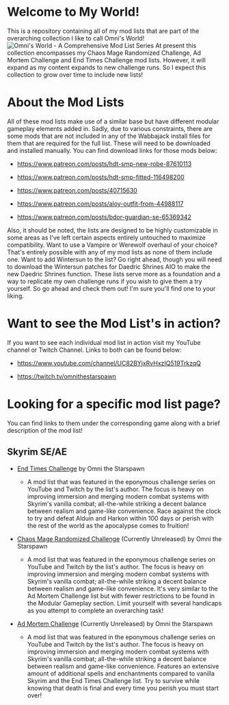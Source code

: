 # Welcome to My World!
This is a repository containing all of my mod lists that are part of the overarching collection I like to call Omni's World!
![Omni's World - A Comprehensive Mod List Series](https://github.com/user-attachments/assets/ae4940c0-8ec5-4cac-97ea-09cc5c4f6202)
At present this collection encompasses my Chaos Mage Randomized Challenge, Ad Mortem Challenge and End Times Challenge mod lists. However, it will expand as my content expands to new challenge runs. So I expect this collection to grow over time to include new lists!

# About the Mod Lists
All of these mod lists make use of a similar base but have different modular gameplay elements added in. Sadly, due to various constraints, there are some mods that are not included in any of the Wabbajack install files for them that are required for the full list. These will need to be downloaded and installed manually. You can find download links for those mods below:
- https://www.patreon.com/posts/hdt-smp-new-robe-87610113
  
- https://www.patreon.com/posts/hdt-smp-fitted-116498200
  
- https://www.patreon.com/posts/40715630
  
- https://www.patreon.com/posts/aloy-outfit-from-44988117

- https://www.patreon.com/posts/bdor-guardian-se-65369342

Also, it should be noted, the lists are designed to be highly customizable in some areas as I've left certain aspects entirely untouched to maximize compatibility. Want to use a Vampire or Werewolf overhaul of your choice? That's entirely possible with any of my mod lists as none of them include one. Want to add Wintersun to the list? Go right ahead, though you will need to download the Wintersun patches for Daedric Shrines AIO to make the new Daedric Shrines function. These lists serve more as a foundation and a way to replicate my own challenge runs if you wish to give them a try yourself. So go ahead and check them out! I'm sure you'll find one to your liking.

# Want to see the Mod List's in action?
If you want to see each individual mod list in action visit my YouTube channel or Twitch Channel. Links to both can be found below:
- https://www.youtube.com/channel/UC82BYjxRvHxzIQ519TrkzqQ

- https://twitch.tv/omnithestarspawn

# Looking for a specific mod list page?
You can find links to them under the corresponding game along with a brief description of the mod list!

## Skyrim SE/AE
- [End Times Challenge](https://github.com/OmniWildcard/Omni-s_World/tree/main/Mod%20Lists/End%20Times%20Challenge/Readme.md) by Omni the Starspawn
  - A mod list that was featured in the eponymous challenge series on YouTube and Twitch by the list's author. The focus is heavy on improving immersion and merging modern combat systems with Skyrim's vanilla combat; all-the-while striking a decent balance between realism and game-like convenience. Race against the clock to try and defeat Alduin and Harkon within 100 days or perish with the rest of the world as the apocalypse comes to fruition!

- [Chaos Mage Randomized Challenge](https://github.com/OmniWildcard/Omni-s_World/tree/main/Mod%20Lists/Chaos%20Mage%20Randomized%20Challenge/Readme.md) (Currently Unreleased) by Omni the Starspawn
  - A mod list that was featured in the eponymous challenge series on YouTube and Twitch by the list's author. The focus is heavy on improving immersion and merging modern combat systems with Skyrim's vanilla combat; all-the-while striking a decent balance between realism and game-like convenience. It's very similar to the Ad Mortem Challenge list but with fewer restrictions to be found in the Modular Gameplay section. Limit yourself with several handicaps as you attempt to complete an overarching task!

- [Ad Mortem Challenge](https://github.com/OmniWildcard/Omni-s_World/tree/main/Mod%20Lists/Ad%20Mortem%20Challenge/Readme.md) (Currently Unreleased) by Omni the Starspawn
  - A mod list that was featured in the eponymous challenge series on YouTube and Twitch by the list's author. The focus is heavy on improving immersion and merging modern combat systems with Skyrim's vanilla combat; all-the-while striking a decent balance between realism and game-like convenience. Features an extensive amount of additional spells and enchantments compared to vanilla Skyrim and the End Times Challenge list. Try to survive while knowing that death is final and every time you perish you must start over!
